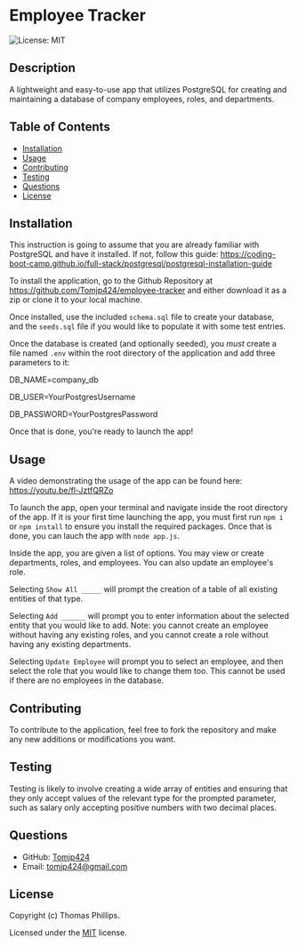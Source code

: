 # Employee Tracker
![License: MIT](https://img.shields.io/badge/License-MIT-yellow.svg)

## Description
A lightweight and easy-to-use app that utilizes PostgreSQL for creating and maintaining a database of company employees, roles, and departments.

## Table of Contents
- [Installation](#installation)
- [Usage](#usage)
- [Contributing](#contributing)
- [Testing](#testing)
- [Questions](#questions)
- [License](#license)

## Installation
This instruction is going to assume that you are already familiar with PostgreSQL and have it installed. If not, follow this guide: https://coding-boot-camp.github.io/full-stack/postgresql/postgresql-installation-guide

To install the application, go to the Github Repository at https://github.com/Tomjp424/employee-tracker and either download it as a zip or clone it to your local machine.

Once installed, use the included `schema.sql` file to create your database, and the `seeds.sql` file if you would like to populate it with some test entries.

Once the database is created (and optionally seeded), you *must* create a file named `.env` within the root directory of the application and add three parameters to it:

DB_NAME=company_db

DB_USER=YourPostgresUsername

DB_PASSWORD=YourPostgresPassword

Once that is done, you're ready to launch the app!

## Usage
A video demonstrating the usage of the app can be found here: https://youtu.be/fl-JztfQRZo

To launch the app, open your terminal and navigate inside the root directory of the app. If it is your first time launching the app, you must first run `npm i` or `npm install` to ensure you install the required packages. Once that is done, you can lauch the app with `node app.js`.

Inside the app, you are given a list of options. You may view or create departments, roles, and employees. You can also update an employee's role.

Selecting `Show All _____` will prompt the creation of a table of all existing entities of that type.

Selecting `Add ______` will prompt you to enter information about the selected entity that you would like to add. Note: you cannot create an employee without having any existing roles, and you cannot create a role without having any existing departments.

Selecting `Update Employee` will prompt you to select an employee, and then select the role that you would like to change them too. This cannot be used if there are no employees in the database.

## Contributing
To contribute to the application, feel free to fork the repository and make any new additions or modifications you want.

## Testing
Testing is likely to involve creating a wide array of entities and ensuring that they only accept values of the relevant type for the prompted parameter, such as salary only accepting positive numbers with two decimal places.

## Questions
- GitHub: [Tomjp424](https://github.com/Tomjp424)
- Email: tomjp424@gmail.com

## License

Copyright (c) Thomas Phillips.

Licensed under the [MIT](https://opensource.org/licenses/MIT) license.